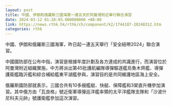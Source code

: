 ```yaml
---
layout: post
title: 中國、伊朗和俄羅斯三國海軍一連五天於阿曼灣附近舉行聯合演習
date: 2024-03-12 01:28:03.000000000 +08:00
link: https://news.rthk.hk/rthk/ch/component/k2/1744187-20240312.htm
categories: rthk
---
```


中國、伊朗和俄羅斯三國海軍，昨日起一連五天舉行「安全紐帶2024」聯合演習。

中國國防部在公布中指，演習是根據年度計劃及各方達成的共識進行，而演習位於阿曼灣附近組織實施，中方將派出第45批護航編隊導彈驅逐艦烏魯木齊艦、導彈護衛艦臨沂艦和綜合補給艦東平湖艦參與，演習目的是共同維護地區海上安全。

俄羅斯國防部就表示，三國合共有10多艘艦艇、快艇、保障艦和3架直升機參加演習。其中俄方由「瓦良格」號近衛軍導彈巡洋艦率領的太平洋艦隊支隊和「沙波什尼科夫元帥」號護衛艦參加這次演習。
